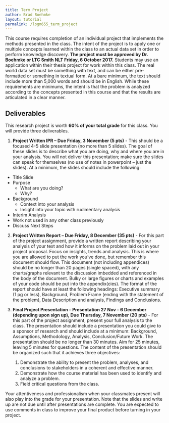 ```yaml
---
title: Term Project
author: Brad Boehmke
layout: tutorial
permalink: /logm655_term_project
---
```


This course requires completion of an individual project that implements the methods presented in the class.  The intent of the project is to apply one or multiple concepts learned within the class to an actual data set in order to perform knowledge discovery.  __The project must be approved by Dr. Boehmke or LTC Smith NLT Friday, 6 October 2017.__  Students may use an application within their thesis project for work within this class.  The real world data set must be something with text, and can be either pre-formatted or something in textual form.  At a bare minimum, the text should include more than 5,000 words and should be in English.  While these requirements are minimums, the intent is that the problem is analyzed according to the concepts presented in this course and that the results are articulated in a clear manner. 
 
## Deliverables
This research project is worth __60% of your total grade__ for this class.  You will provide three deliverables.

1. __Project Written IPR – Due Friday, 3 November (5 pts)__ -   This should be a focused 4-5 slide presentation (no more than 5 slides).  The goal of these slides is to describe what you are doing, why and where you are in your analysis.  You will not deliver this presentation; make sure the slides can speak for themselves (no use of notes in powerpoint – just the slides).  At a minimum, the slides should include the following:

- Title Slide
- Purpose 
    - What are you doing?
    -	Why?
-	Background
    -	Context into your analysis
    - Insight into your topic with rudimentary analysis
-	Interim Analysis
   -	Work not used in any other class previously
-	Discuss Next Steps

2. __Project Written Report – Due Friday, 8 December (35 pts)__ - For this part of the project assignment, provide a written report describing your analysis of your text and how it informs on the problem laid out in your project proposal.  Focus on insights, trends and analysis. This is where you are allowed to put the work you’ve done, but remember this document should flow.    This document (not including appendices) should be no longer than 20 pages (single spaced), with any charts/graphs relevant to the discussion imbedded and referenced in the body of the document.  Bulky or large figures or charts and examples of your code should be put into the appendix(cies).  The format of the report should have at least the following headings: Executive summary (1 pg or less), Background, Problem Frame (ending with the statement of the problem), Data Description and analysis, Findings and Conclusions.

3.	__Final Project Presentation – Presentation 27 Nov – 6 December (depending upon sign up), Due Thursday, 7 November (20 pts)__ - For this part of the project assignment, present your full analysis to the class.  The presentation should include a presentation you could give to a sponsor of research and should include at a minimum: Background, Assumptions, Methodology, Analysis, Conclusion/Future Work.  The presentation should be no longer than 30 minutes.  Aim for 25 minutes, leaving 5 minutes for questions.  The content of the presentation should be organized such that it achieves three objectives: 

    1. Demonstrate the ability to present the problem, analyses, and conclusions to stakeholders in a coherent and effective manner. 
    2. Demonstrate how the course material has been used to identify and analyze a problem. 
    3. Field critical questions from the class.  
    
Your attentiveness and professionalism when your classmates present will also play into the grade for your presentation.  Note that the slides and write up are not due until after presentations are complete.  You are expected to use comments in class to improve your final product before turning in your project.
